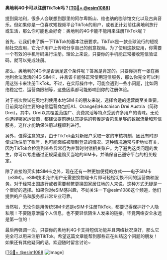 **奥地利4G卡可以注册TikTok吗？[[TG💪+ @esim1088](https://t.me/s/esim1088)]**

提到奥地利，很多人会联想到那里的阿尔卑斯山、维也纳的咖啡馆文化以及古典音乐。但如果你是一位喜欢短视频平台TikTok的用户，或者正计划前往奥地利旅行或生活，那么你可能也会好奇：奥地利的4G卡能不能用来注册TikTok呢？

首先，让我们来了解一下TikTok的基本注册要求。TikTok是一款全球流行的短视频社交应用，它允许用户上传和分享自己的创意视频。为了使用这款应用，你需要一个有效的手机号码进行注册。理论上来说，只要你的手机能正常接收短信验证码，就可以完成注册。

那么，奥地利的4G卡是否满足这个条件呢？答案是肯定的。只要你拥有一张在奥地利合法激活的4G SIM卡，并且该卡能够正常使用短信服务，那么你完全可以利用这张卡来注册TikTok。不过，在实际操作中，可能会遇到一些小问题，比如网络稳定性、运营商限制等，这些因素都可能影响到你的注册体验。

对于初次尝试在奥地利使用本地SIM卡的朋友来说，选择合适的运营商至关重要。目前奥地利主要的电信运营商包括A1、Orange和Hutchison Drei Austria（简称Drei）。其中，Drei以其覆盖范围广、资费灵活等特点受到许多用户的青睐。无论你选择哪家运营商，都建议提前确认其提供的套餐是否包含足够的数据流量和短信服务，这样才能确保注册过程顺利进行。

另外，值得注意的是，由于TikTok会对新账户采取一定的审核机制，因此有时即使成功注册了账号，也可能面临被限制登录的情况。这种情况通常与IP地址有关，因为TikTok会检测到某些异常行为并暂时封锁相关账户。为了避免这类问题的发生，你可以考虑通过正规渠道购买当地的SIM卡，并确保自己遵守平台的相关规定。

除了直接购买实体SIM卡之外，现在还有一种更加便捷的方式——电子SIM卡（eSIM）。eSIM技术允许用户无需更换物理卡片即可轻松切换不同的运营商和服务。对于经常出国旅行或者需要频繁更换国家居住地的人来说，这种方式无疑是一个很好的选择。如果你对eSIM感兴趣，不妨关注一下@esim1088这个频道，他们提供的产品和服务都非常专业可靠。

当然啦，无论你是用传统SIM卡还是eSIM卡注册TikTok，都要记得保护好个人隐私哦！不要随意泄露个人信息，也不要轻信陌生人发来的链接。毕竟网络安全永远是第一位的！

最后再强调一次，只要你的奥地利4G卡支持短信功能并且网络状况良好，那么它完全可以用来注册TikTok。希望这篇文章能帮到那些正在纠结这个问题的朋友！如果还有其他疑问的话，欢迎随时留言讨论~

[[TG💪+ @esim1088](https://t.me/s/esim1088) ![Image](https://i.postimg.cc/4NQfJmqS/Snipaste-2025-05-13-00-14-12.png)]